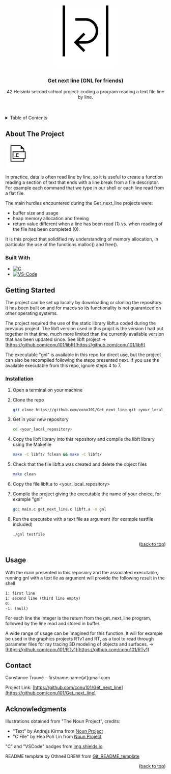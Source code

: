 <a name="readme-top"></a>

<!-- PROJECT LOGO -->
<br />
<div align="center">
  <a href="https://github.com/conu101/Get_next_line">
    <img src="images/noun-text-1822067.png" alt="Logo" width="200" height="200">
  </a>

  <h3 align="center">Get next line (GNL for friends)</h3>

  <p align="center">
    42 Helsinki second school project: coding a program reading a text file line by line.
    <br />
    <br />
    <br />
  </p>
</div>



<!-- TABLE OF CONTENTS -->
<details>
  <summary>Table of Contents</summary>
  <ol>
    <li>
      <a href="#about-the-project">About The Project</a>
      <ul>
        <li><a href="#built-with">Built With</a></li>
      </ul>
    </li>
    <li>
      <a href="#getting-started">Getting Started</a>
      <ul>
        <li><a href="#installation">Installation</a></li>
      </ul>
    </li>
    <li><a href="#usage">Usage</a></li>
    <li><a href="#roadmap">Roadmap</a></li>
    <li><a href="#contact">Contact</a></li>
    <li><a href="#acknowledgments">Acknowledgments</a></li>
  </ol>
</details>



<!-- ABOUT THE PROJECT -->
## About The Project

  <a href="https://github.com/conu101/Get_next_line">
    <img src="images/noun-c-file-896983.png" alt="Logo" width="80" height="80">
  </a>

In practice, data is often read line by line, so it is useful to create a function reading  a section of text that ends with a line break from a file descriptor. For example each command that we type in our shell or each line read from a flat file.

The main hurdles encountered during the Get_next_line projects were:
* buffer size and usage
* heap memory allocation and freeing
* return value different when a line has been read (1) vs. when reading of the file has been completed (0).

It is this project that solidified my understanding of memory allocation, in particular the use of the functions malloc() and free().


### Built With

* [![C][C.js]][C-url]
* [![VS-Code][VS-Code.js]][VSCode-url]



<!-- GETTING STARTED -->
## Getting Started

The project can be set up locally by downloading or cloning the repository. It has been built on and for macos so its functionality is not guaranteed on other operating systems.

The project required the use of the static library libft.a coded during the previous project. The libft version used in this projct is the version I had put together in that time, much more limited than the currently available version that has been updated since.
See libft project -> [https://github.com/conu101/libft](https://github.com/conu101/libft)

The executable "gnl" is available in this repo for direct use, but the project can also be recompiled following the steps presented next. If you use the available executable from this repo, ignore steps 4 to 7.

### Installation

1. Open a terminal on your machine

2. Clone the repo
   ```sh
   git clone https://github.com/conu101/Get_next_line.git <your_local_repository>
   ```
3. Get in your new repository
   ```sh
   cd <your_local_repository>
   ```
4. Copy the libft library into this repository and compile the libft library using the Makefile
   ```sh
   make -C libft/ fclean && make -C libft/
   ```
5. Check that the file libft.a was created and delete the object files
   ```sh
   make clean
   ```
6. Copy the file libft.a to <your_local_repository>

7. Compile the project giving the executable the name of your choice, for example "gnl"
	```sh
	gcc main.c get_next_line.c libft.a -o gnl
	```
8. Run the executabe with a text file as argument (for example testfile included)
	```sh
	./gnl testfile
	```
<p align="right">(<a href="#readme-top">back to top</a>)</p>



<!-- USAGE EXAMPLES -->
## Usage

With the main presented in this reposiory and the associated executable, running gnl with a text ile as argument will provide the following result in the shell


	1: first line
	1: second line (third line empty)
	0: 
	-1: (null)
	

For each line the integer is the return from the get_next_line program, followed by the line read and stored in buffer.

A wide range of usage can be imagined for this function. It will for example be used in the graphics projects RTv1 and RT, as a tool to read through parameter files for ray tracing 3D modeling of objects and surfaces.
-> [https://github.com/conu101/RTv1](https://github.com/conu101/RTv1)

<!-- CONTACT -->
## Contact

Constance Trouvé - firstname.name(at)gmail.com

Project Link: [https://github.com/conu101/Get_next_line](https://github.com/conu101/Get_next_line)




<!-- ACKNOWLEDGMENTS -->
## Acknowledgments

Illustrations obtained from "The Noun Project", credits:
* "Text" by Andrejs Kirma from <a href="https://thenounproject.com/browse/icons/term/text/" target="_blank" title="text Icons">Noun Project</a>
* "C File" by Hea Poh Lin from <a href="https://thenounproject.com/browse/icons/term/c-file/" target="_blank" title="C File Icons">Noun Project</a>

"C" and "VSCode" badges from <a href="https://img.shields.io" target="_blank" title="badges">img.shields.io</a>

README template by Othneil DREW from <a href=https://github.com/othneildrew/Best-README-Template target="_blank" title="git">Git_README_template</a>

<p align="right">(<a href="#readme-top">back to top</a>)</p>



<!-- MARKDOWN LINKS & IMAGES -->
<!-- https://www.markdownguide.org/basic-syntax/#reference-style-links -->
[contributors-shield]: https://img.shields.io/github/contributors/othneildrew/Best-README-Template.svg?style=for-the-badge
[contributors-url]: https://github.com/othneildrew/Best-README-Template/graphs/contributors
[forks-shield]: https://img.shields.io/github/forks/othneildrew/Best-README-Template.svg?style=for-the-badge
[forks-url]: https://github.com/othneildrew/Best-README-Template/network/members
[stars-shield]: https://img.shields.io/github/stars/othneildrew/Best-README-Template.svg?style=for-the-badge
[stars-url]: https://github.com/othneildrew/Best-README-Template/stargazers
[issues-shield]: https://img.shields.io/github/issues/othneildrew/Best-README-Template.svg?style=for-the-badge
[issues-url]: https://github.com/othneildrew/Best-README-Template/issues
[license-shield]: https://img.shields.io/github/license/othneildrew/Best-README-Template.svg?style=for-the-badge
[license-url]: https://github.com/othneildrew/Best-README-Template/blob/master/LICENSE.txt
[linkedin-shield]: https://img.shields.io/badge/-LinkedIn-black.svg?style=for-the-badge&logo=linkedin&colorB=555
[linkedin-url]: https://linkedin.com/in/othneildrew
[product-screenshot]: images/screenshot.png
[C.js]: https://img.shields.io/badge/C--programming-C-blue
[C-url]: https://www.w3schools.com/c/c_intro.php
[VS-Code.js]: https://img.shields.io/badge/Visual%20Studio%20Code-VSC-blue
[VSCode-url]: https://code.visualstudio.com/
